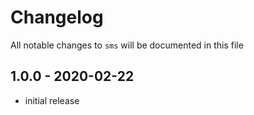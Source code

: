 # Changelog

All notable changes to `sms` will be documented in this file

## 1.0.0 - 2020-02-22

- initial release
